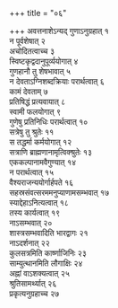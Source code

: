 +++
title = "०६"

+++
अवत्तनाशेऽन्यद् गुणाऽनुग्रहात् १  
न पूर्वशेषात् २  
अचोदितत्वाच्च ३  
स्विष्टकृद्वदानुपूर्व्ययोगात् ४  
गुणहानौ तु शेषभावात् ५  
न देवताऽग्निशब्दक्रियाः परार्थत्वात् ६  
कामं देवताम् ७  
प्रतिषिद्धं प्रत्यवायात् ८  
स्वामी फलयोगात् ९  
गुणेषु प्रतिनिधिः परार्थत्वात् १०  
सत्रेषु तु श्रुतेः ११  
स तद्धर्मा कर्मयोगात् १२  
सत्राणि ब्राह्मणानामृत्विक्श्रुतेः १३  
एककल्पानामवैगुण्यात् १४  
न परार्थत्वात् १५  
वैश्यराजन्ययोर्गार्हपते १६  
सहस्रसंवत्सरममनुप्याणामसम्भवात् १७  
स्याद्देहाऽनित्यत्वात् १८  
तस्य कार्यत्वात् १९  
नाऽसम्भवात् २०  
शास्त्रसम्भवादिति भारद्वागः २१  
नाऽदर्शनात् २२  
कुलसत्रमिति कार्ष्णाजिनिः २३  
साम्युत्थानमिति लौगाक्षिः २४  
अह्नां वाऽशक्यत्वात् २५  
श्रुतिसामर्थ्यात् २६  
प्रकृत्यनुग्रहाच्च २७  
